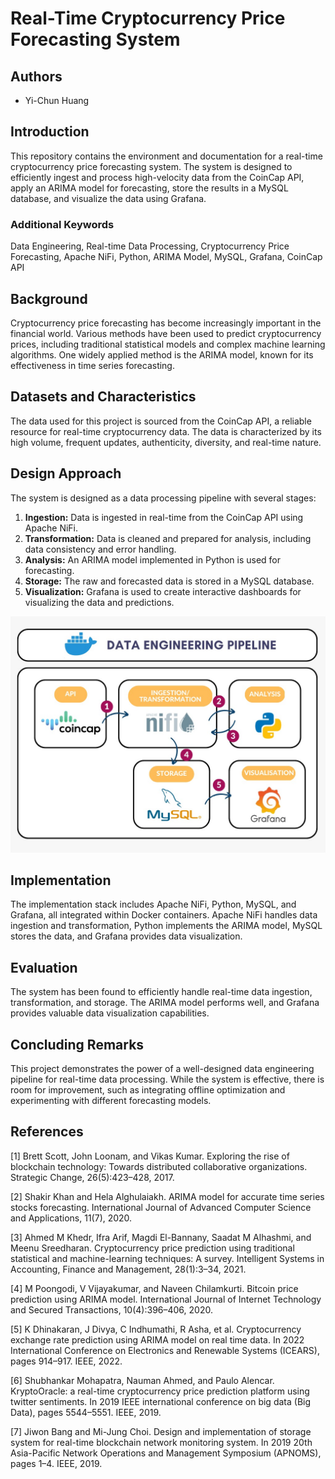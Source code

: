 # Real-Time Cryptocurrency Price Forecasting System

## Authors
- Yi-Chun Huang

## Introduction
This repository contains the environment and documentation for a real-time cryptocurrency price forecasting system. The system is designed to efficiently ingest and process high-velocity data from the CoinCap API, apply an ARIMA model for forecasting, store the results in a MySQL database, and visualize the data using Grafana. 

### Additional Keywords
Data Engineering, Real-time Data Processing, Cryptocurrency Price Forecasting, Apache NiFi, Python, ARIMA Model, MySQL, Grafana, CoinCap API

## Background
Cryptocurrency price forecasting has become increasingly important in the financial world. Various methods have been used to predict cryptocurrency prices, including traditional statistical models and complex machine learning algorithms. One widely applied method is the ARIMA model, known for its effectiveness in time series forecasting.

## Datasets and Characteristics
The data used for this project is sourced from the CoinCap API, a reliable resource for real-time cryptocurrency data. The data is characterized by its high volume, frequent updates, authenticity, diversity, and real-time nature.

## Design Approach
The system is designed as a data processing pipeline with several stages:
1. **Ingestion:** Data is ingested in real-time from the CoinCap API using Apache NiFi.
2. **Transformation:** Data is cleaned and prepared for analysis, including data consistency and error handling.
3. **Analysis:** An ARIMA model implemented in Python is used for forecasting.
4. **Storage:** The raw and forecasted data is stored in a MySQL database.
5. **Visualization:** Grafana is used to create interactive dashboards for visualizing the data and predictions.

![Pipeline Design](images/pipeline.jpeg)

## Implementation
The implementation stack includes Apache NiFi, Python, MySQL, and Grafana, all integrated within Docker containers. Apache NiFi handles data ingestion and transformation, Python implements the ARIMA model, MySQL stores the data, and Grafana provides data visualization.

## Evaluation
The system has been found to efficiently handle real-time data ingestion, transformation, and storage. The ARIMA model performs well, and Grafana provides valuable data visualization capabilities.

## Concluding Remarks
This project demonstrates the power of a well-designed data engineering pipeline for real-time data processing. While the system is effective, there is room for improvement, such as integrating offline optimization and experimenting with different forecasting models.

## References

<a id="1">[1]</a> Brett Scott, John Loonam, and Vikas Kumar. Exploring the rise of blockchain technology: Towards distributed collaborative organizations. Strategic Change, 26(5):423–428, 2017.

<a id="2">[2]</a> Shakir Khan and Hela Alghulaiakh. ARIMA model for accurate time series stocks forecasting. International Journal of Advanced Computer Science and Applications, 11(7), 2020.

<a id="3">[3]</a> Ahmed M Khedr, Ifra Arif, Magdi El-Bannany, Saadat M Alhashmi, and Meenu Sreedharan. Cryptocurrency price prediction using traditional statistical and machine-learning techniques: A survey. Intelligent Systems in Accounting, Finance and Management, 28(1):3–34, 2021.

<a id="4">[4]</a> M Poongodi, V Vijayakumar, and Naveen Chilamkurti. Bitcoin price prediction using ARIMA model. International Journal of Internet Technology and Secured Transactions, 10(4):396–406, 2020.

<a id="5">[5]</a> K Dhinakaran, J Divya, C Indhumathi, R Asha, et al. Cryptocurrency exchange rate prediction using ARIMA model on real time data. In 2022 International Conference on Electronics and Renewable Systems (ICEARS), pages 914–917. IEEE, 2022.

<a id="6">[6]</a> Shubhankar Mohapatra, Nauman Ahmed, and Paulo Alencar. KryptoOracle: a real-time cryptocurrency price prediction platform using twitter sentiments. In 2019 IEEE international conference on big data (Big Data), pages 5544–5551. IEEE, 2019.

<a id="7">[7]</a> Jiwon Bang and Mi-Jung Choi. Design and implementation of storage system for real-time blockchain network monitoring system. In 2019 20th Asia-Pacific Network Operations and Management Symposium (APNOMS), pages 1–4. IEEE, 2019.
